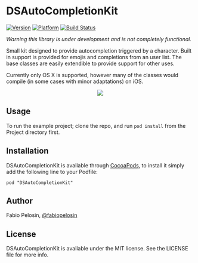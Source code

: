 # DSAutoCompletionKit

[![Version](https://cocoapod-badges.herokuapp.com/v/DSAutoCompletionKit/badge.png)](http://cocoadocs.org/docsets/DSAutoCompletionKit)
[![Platform](https://cocoapod-badges.herokuapp.com/p/DSAutoCompletionKit/badge.png)](http://cocoadocs.org/docsets/DSAutoCompletionKit)
[![Build Status](https://travis-ci.org/irrationalfab/IRFAutoCompletionKit.png?branch=master)](https://travis-ci.org/irrationalfab/IRFAutoCompletionKit)

_Warning this library is under development and is not completely functional._

Small kit designed to provide autocompletion triggered by a character. Built in
support is provided for emojis and completions from an user list. The base
classes are easily extendible to provide support for other uses.

Currently only OS X is supported, however many of the classes would compile (in
some cases with minor adaptations) on iOS.

<p align="center">
  <img src="https://raw.github.com/irrationalfab/IRFAutoCompletionKit/master/Web/Screen%20Shot%200.png"/>
</p>

## Usage

To run the example project; clone the repo, and run `pod install` from the
Project directory first.

## Installation

DSAutoCompletionKit is available through [CocoaPods](http://cocoapods.org), to
install it simply add the following line to your Podfile:

    pod "DSAutoCompletionKit"

## Author

Fabio Pelosin, [@fabiopelosin](https://twitter.com/fabiopelosin)

## License

DSAutoCompletionKit is available under the MIT license. See the LICENSE file
for more info.

